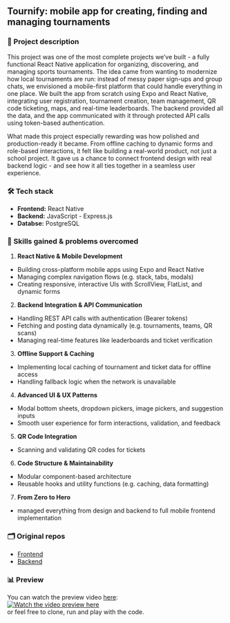 ## Tournify: mobile app for creating, finding and managing tournaments

### 📝 Project description
This project was one of the most complete projects we’ve built - a fully functional React Native application for organizing, discovering, and managing sports tournaments. The idea came from wanting to modernize how local tournaments are run: instead of messy paper sign-ups and group chats, we envisioned a mobile-first platform that could handle everything in one place.
We built the app from scratch using Expo and React Native, integrating user registration, tournament creation, team management, QR code ticketing, maps, and real-time leaderboards. The backend provided all the data, and the app communicated with it through protected API calls using token-based authentication.

What made this project especially rewarding was how polished and production-ready it became. From offline caching to dynamic forms and role-based interactions, it felt like building a real-world product, not just a school project. It gave us a chance to connect frontend design with real backend logic - and see how it all ties together in a seamless user experience.

### 🛠️ Tech stack
- **Frontend:** React Native
- **Backend:** JavaScript - Express.js
- **Databse:** PostgreSQL

### 🌱 Skills gained & problems overcomed
1. **React Native & Mobile Development**
- Building cross-platform mobile apps using Expo and React Native
- Managing complex navigation flows (e.g. stack, tabs, modals)
- Creating responsive, interactive UIs with ScrollView, FlatList, and dynamic forms
2. **Backend Integration & API Communication**
- Handling REST API calls with authentication (Bearer tokens)
- Fetching and posting data dynamically (e.g. tournaments, teams, QR scans)
- Managing real-time features like leaderboards and ticket verification
3. **Offline Support & Caching**
- Implementing local caching of tournament and ticket data for offline access
- Handling fallback logic when the network is unavailable
4. **Advanced UI & UX Patterns**
- Modal bottom sheets, dropdown pickers, image pickers, and suggestion inputs
- Smooth user experience for form interactions, validation, and feedback
5. **QR Code Integration**
- Scanning and validating QR codes for tickets
6. **Code Structure & Maintainability**
- Modular component-based architecture
- Reusable hooks and utility functions (e.g. caching, data formatting)
7. **From Zero to Hero**
- managed everything from design and backend to full mobile frontend implementation

### 🗂️ Original repos
- [Frontend ](https://github.com/zdenkokanos/Tournify-fe)
- [Backend](https://github.com/zdenkokanos/Tournify-be)

### 📊 Preview
You can watch the preview video [here](https://youtube.com/shorts/F_gXsmhP8Rc): <br>
[![Watch the video preview here](https://img.youtube.com/vi/F_gXsmhP8Rc/0.jpg)](https://www.youtube.com/watch?v=F_gXsmhP8Rc) <br>
or feel free to clone, run and play with the code. 
